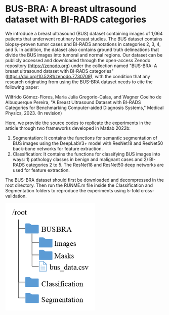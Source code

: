 # BUS-BRA: A breast ultrasound dataset with BI-RADS categories

We introduce a breast ultrasound (BUS) dataset containing images of 1,064 patients that underwent routinary breast studies. The BUS dataset contains biopsy-proven tumor cases and BI-RADS annotations in categories 2, 3, 4, and 5. In addition, the dataset also contains ground truth delineations that divide the BUS images into tumoral and normal regions. Our dataset can be publicly accessed and downloaded through the open-access Zenodo repository (https://zenodo.org) under the collection named "BUS-BRA: A breast ultrasound dataset with BI-RADS categories" (https://doi.org/10.5281/zenodo.7730709), with the condition that any research originating from using the BUS-BRA dataset needs to cite the following paper:

Wilfrido Gómez-Flores, Maria Julia Gregorio-Calas, and Wagner Coelho de Albuquerque Pereira, "A Breast Ultrasound Dataset with BI-RADS Categories for Benchmarking Computer-aided Diagnosis Systems," Medical Physics, 2023. (In revision)

Here, we provide the source codes to replicate the experiments in the article through two frameworks developed in Matlab 2022b:

1. Segmentation: It contains the functions for semantic segmentation of BUS images using the DeepLabV3+ model with ResNet18 and ResNet50 back-bone networks for feature extraction.
2. Classification:  It contains the functions for classifying BUS images into ways: 1) pathology classes in benign and malignant cases and 2) BI-RADS categories 2 to 5. The ResNet18 and ResNet50 deep networks are used for feature extraction.

The BUS-BRA dataset should first be downloaded and decompressed in the root directory. Then run the RUNME.m file inside the Classification and Segmentation folders to reproduce the experiments using 5-fold cross-validation.

![picture alt](https://github.com/wgomezf/BUS-BRA/blob/main/directory.png "Directory")
